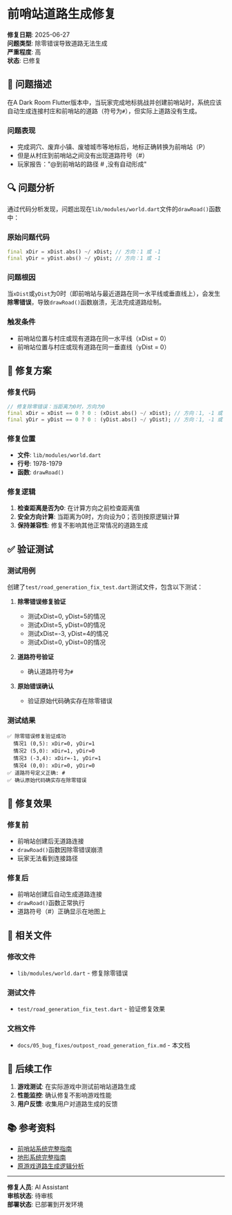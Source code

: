 # 前哨站道路生成修复

**修复日期**: 2025-06-27  
**问题类型**: 除零错误导致道路无法生成  
**严重程度**: 高  
**状态**: 已修复  

## 🐛 问题描述

在A Dark Room Flutter版本中，当玩家完成地标挑战并创建前哨站时，系统应该自动生成连接村庄和前哨站的道路（符号为`#`），但实际上道路没有生成。

### 问题表现
- 完成洞穴、废弃小镇、废墟城市等地标后，地标正确转换为前哨站（P）
- 但是从村庄到前哨站之间没有出现道路符号（#）
- 玩家报告："@到前哨站的路径 # ,没有自动形成"

## 🔍 问题分析

通过代码分析发现，问题出现在`lib/modules/world.dart`文件的`drawRoad()`函数中：

### 原始问题代码
```dart
final xDir = xDist.abs() ~/ xDist; // 方向：1 或 -1
final yDir = yDist.abs() ~/ yDist; // 方向：1 或 -1
```

### 问题根因
当`xDist`或`yDist`为0时（即前哨站与最近道路在同一水平线或垂直线上），会发生**除零错误**，导致`drawRoad()`函数崩溃，无法完成道路绘制。

### 触发条件
- 前哨站位置与村庄或现有道路在同一水平线（xDist = 0）
- 前哨站位置与村庄或现有道路在同一垂直线（yDist = 0）

## 🔧 修复方案

### 修复代码
```dart
// 修复除零错误：当距离为0时，方向为0
final xDir = xDist == 0 ? 0 : (xDist.abs() ~/ xDist); // 方向：1, -1 或 0
final yDir = yDist == 0 ? 0 : (yDist.abs() ~/ yDist); // 方向：1, -1 或 0
```

### 修复位置
- **文件**: `lib/modules/world.dart`
- **行号**: 1978-1979
- **函数**: `drawRoad()`

### 修复逻辑
1. **检查距离是否为0**: 在计算方向之前检查距离值
2. **安全方向计算**: 当距离为0时，方向设为0；否则按原逻辑计算
3. **保持兼容性**: 修复不影响其他正常情况的道路生成

## ✅ 验证测试

### 测试用例
创建了`test/road_generation_fix_test.dart`测试文件，包含以下测试：

1. **除零错误修复验证**
   - 测试xDist=0, yDist=5的情况
   - 测试xDist=5, yDist=0的情况  
   - 测试xDist=-3, yDist=4的情况
   - 测试xDist=0, yDist=0的情况

2. **道路符号验证**
   - 确认道路符号为`#`

3. **原始错误确认**
   - 验证原始代码确实存在除零错误

### 测试结果
```
✅ 除零错误修复验证成功
  情况1 (0,5): xDir=0, yDir=1
  情况2 (5,0): xDir=1, yDir=0
  情况3 (-3,4): xDir=-1, yDir=1
  情况4 (0,0): xDir=0, yDir=0
✅ 道路符号定义正确: #
✅ 确认原始代码确实存在除零错误
```

## 🎯 修复效果

### 修复前
- 前哨站创建后无道路连接
- `drawRoad()`函数因除零错误崩溃
- 玩家无法看到连接路径

### 修复后
- 前哨站创建后自动生成道路连接
- `drawRoad()`函数正常执行
- 道路符号（#）正确显示在地图上

## 📝 相关文件

### 修改文件
- `lib/modules/world.dart` - 修复除零错误

### 测试文件
- `test/road_generation_fix_test.dart` - 验证修复效果

### 文档文件
- `docs/05_bug_fixes/outpost_road_generation_fix.md` - 本文档

## 🔄 后续工作

1. **游戏测试**: 在实际游戏中测试前哨站道路生成
2. **性能监控**: 确认修复不影响游戏性能
3. **用户反馈**: 收集用户对道路生成的反馈

## 📚 参考资料

- [前哨站系统完整指南](../01_game_mechanics/outpost_system.md)
- [地形系统完整指南](../01_game_mechanics/terrain_system.md)
- [原游戏道路生成逻辑分析](../03_implementation/flutter_implementation_guide.md)

---

**修复人员**: AI Assistant  
**审核状态**: 待审核  
**部署状态**: 已部署到开发环境
